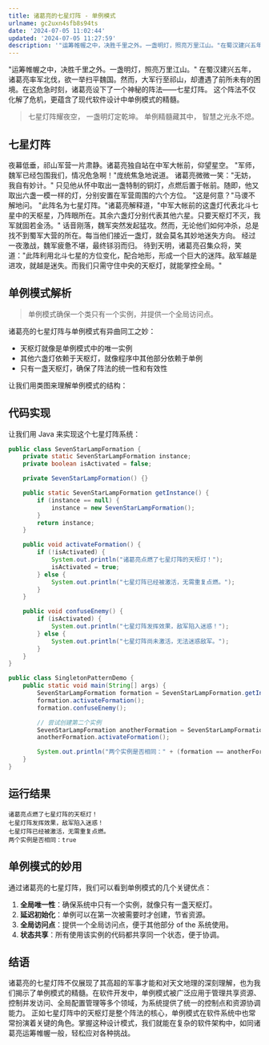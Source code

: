 ```yaml
---
title: 诸葛亮的七星灯阵 - 单例模式
urlname: gc2uxn4sfb8s94ts
date: '2024-07-05 11:02:44'
updated: '2024-07-05 11:27:59'
description: '"运筹帷幄之中，决胜千里之外。一盏明灯，照亮万里江山。"在蜀汉建兴五年，诸葛亮率军北伐，欲一举扫平魏国。然而，大军行至祁山，却遭遇了前所未有的困境。在这危急时刻，诸葛亮设下了一个神秘的阵法——七星灯阵。这个阵法不仅化解了危机，更蕴含了现代软件设计中单例模式的精髓。七星灯阵耀夜空，一盏明灯定乾坤...'
---
```

"运筹帷幄之中，决胜千里之外。一盏明灯，照亮万里江山。"
在蜀汉建兴五年，诸葛亮率军北伐，欲一举扫平魏国。然而，大军行至祁山，却遭遇了前所未有的困境。在这危急时刻，诸葛亮设下了一个神秘的阵法——七星灯阵。
这个阵法不仅化解了危机，更蕴含了现代软件设计中单例模式的精髓。
> 七星灯阵耀夜空，
一盏明灯定乾坤。
单例精髓藏其中，
智慧之光永不熄。

## 七星灯阵
夜幕低垂，祁山军营一片肃静。诸葛亮独自站在中军大帐前，仰望星空。
"军师，魏军已经包围我们，情况危急啊！"庞统焦急地说道。
诸葛亮微微一笑："无妨，我自有妙计。"
只见他从怀中取出一盏特制的铜灯，点燃后置于帐前。随即，他又取出六盏一模一样的灯，分别安置在军营周围的六个方位。
"这是何意？"马谡不解地问。
"此阵名为七星灯阵。"诸葛亮解释道，"中军大帐前的这盏灯代表北斗七星中的天枢星，乃阵眼所在。其余六盏灯分别代表其他六星。只要天枢灯不灭，我军就固若金汤。"
话音刚落，魏军突然发起猛攻。然而，无论他们如何冲杀，总是找不到蜀军大营的所在。每当他们接近一盏灯，就会莫名其妙地迷失方向。
经过一夜激战，魏军疲惫不堪，最终铩羽而归。
待到天明，诸葛亮召集众将，笑道："此阵利用北斗七星的方位变化，配合地形，形成一个巨大的迷阵。敌军越是进攻，就越是迷失。而我们只需守住中央的天枢灯，就能掌控全局。"
## 单例模式解析
> 单例模式确保一个类只有一个实例，并提供一个全局访问点。

诸葛亮的七星灯阵与单例模式有异曲同工之妙：

- 天枢灯就像是单例模式中的唯一实例
- 其他六盏灯依赖于天枢灯，就像程序中其他部分依赖于单例
- 只有一盏天枢灯，确保了阵法的统一性和有效性

让我们用类图来理解单例模式的结构：
## 代码实现
让我们用 Java 来实现这个七星灯阵系统：
```java
public class SevenStarLampFormation {
    private static SevenStarLampFormation instance;
    private boolean isActivated = false;

    private SevenStarLampFormation() {}

    public static SevenStarLampFormation getInstance() {
        if (instance == null) {
            instance = new SevenStarLampFormation();
        }
        return instance;
    }

    public void activateFormation() {
        if (!isActivated) {
            System.out.println("诸葛亮点燃了七星灯阵的天枢灯！");
            isActivated = true;
        } else {
            System.out.println("七星灯阵已经被激活，无需重复点燃。");
        }
    }

    public void confuseEnemy() {
        if (isActivated) {
            System.out.println("七星灯阵发挥效果，敌军陷入迷惑！");
        } else {
            System.out.println("七星灯阵尚未激活，无法迷惑敌军。");
        }
    }
}

public class SingletonPatternDemo {
    public static void main(String[] args) {
        SevenStarLampFormation formation = SevenStarLampFormation.getInstance();
        formation.activateFormation();
        formation.confuseEnemy();

        // 尝试创建第二个实例
        SevenStarLampFormation anotherFormation = SevenStarLampFormation.getInstance();
        anotherFormation.activateFormation();

        System.out.println("两个实例是否相同：" + (formation == anotherFormation));
    }
}
```
## 运行结果
```
诸葛亮点燃了七星灯阵的天枢灯！
七星灯阵发挥效果，敌军陷入迷惑！
七星灯阵已经被激活，无需重复点燃。
两个实例是否相同：true
```
## 单例模式的妙用
通过诸葛亮的七星灯阵，我们可以看到单例模式的几个关键优点：

1. **全局唯一性**：确保系统中只有一个实例，就像只有一盏天枢灯。
2. **延迟初始化**：单例可以在第一次被需要时才创建，节省资源。
3. **全局访问点**：提供一个全局访问点，便于其他部分 of the 系统使用。
4. **状态共享**：所有使用该实例的代码都共享同一个状态，便于协调。
## 结语
诸葛亮的七星灯阵不仅展现了其高超的军事才能和对天文地理的深刻理解，也为我们揭示了单例模式的精髓。在软件开发中，单例模式被广泛应用于管理共享资源、控制并发访问、全局配置管理等多个领域，为系统提供了统一的控制点和资源协调能力。
正如七星灯阵中的天枢灯是整个阵法的核心，单例模式在软件系统中也常常扮演着关键的角色。掌握这种设计模式，我们就能在复杂的软件架构中，如同诸葛亮运筹帷幄一般，轻松应对各种挑战。
